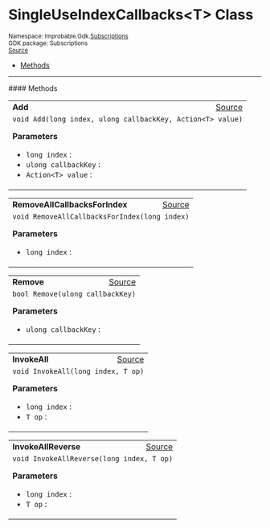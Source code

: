 
# SingleUseIndexCallbacks&lt;T&gt; Class
<sup>
Namespace: Improbable.Gdk.<a href="{{urlRoot}}/api/subscriptions-index">Subscriptions</a><br/>
GDK package: Subscriptions<br/>
<a href="https://www.github.com/spatialos/gdk-for-unity/blob/c62f1703b591ee684fba123ba0dc6c231eca5126/workers/unity/Packages/io.improbable.gdk.core/Subscriptions/Callbacks.cs/#L209">Source</a>
<style>
a code {
                    padding: 0em 0.25em!important;
}
code {
                    background-color: #ffffff!important;
}
</style>
</sup>
<nav id="pageToc" class="page-toc"><ul><li><a href="#methods">Methods</a>
</ul></nav>













</p>
<hr style="width:100%; border-top-color:#d8d8d8" />
#### Methods


</p>




<table width="100%">
    <tr>
        <td style="border-right:none"><a id="add-long-ulong-action-t"></a><b>Add</b></td>
        <td style="border-left:none; text-align:right"><a href="https://www.github.com/spatialos/gdk-for-unity/blob/c62f1703b591ee684fba123ba0dc6c231eca5126/workers/unity/Packages/io.improbable.gdk.core/Subscriptions/Callbacks.cs/#L213">Source</a></td>
    </tr>
    <tr>
        <td colspan="2">
<code>void Add(long index, ulong callbackKey, Action&lt;T&gt; value)</code></p>



</p>

<b>Parameters</b>

<ul>
<li><code>long index</code> : </li>
<li><code>ulong callbackKey</code> : </li>
<li><code>Action&lt;T&gt; value</code> : </li>
</ul>





</td>
    </tr>
</table>


<table width="100%">
    <tr>
        <td style="border-right:none"><a id="removeallcallbacksforindex-long"></a><b>RemoveAllCallbacksForIndex</b></td>
        <td style="border-left:none; text-align:right"><a href="https://www.github.com/spatialos/gdk-for-unity/blob/c62f1703b591ee684fba123ba0dc6c231eca5126/workers/unity/Packages/io.improbable.gdk.core/Subscriptions/Callbacks.cs/#L224">Source</a></td>
    </tr>
    <tr>
        <td colspan="2">
<code>void RemoveAllCallbacksForIndex(long index)</code></p>



</p>

<b>Parameters</b>

<ul>
<li><code>long index</code> : </li>
</ul>





</td>
    </tr>
</table>


<table width="100%">
    <tr>
        <td style="border-right:none"><a id="remove-ulong"></a><b>Remove</b></td>
        <td style="border-left:none; text-align:right"><a href="https://www.github.com/spatialos/gdk-for-unity/blob/c62f1703b591ee684fba123ba0dc6c231eca5126/workers/unity/Packages/io.improbable.gdk.core/Subscriptions/Callbacks.cs/#L229">Source</a></td>
    </tr>
    <tr>
        <td colspan="2">
<code>bool Remove(ulong callbackKey)</code></p>



</p>

<b>Parameters</b>

<ul>
<li><code>ulong callbackKey</code> : </li>
</ul>





</td>
    </tr>
</table>


<table width="100%">
    <tr>
        <td style="border-right:none"><a id="invokeall-long-t"></a><b>InvokeAll</b></td>
        <td style="border-left:none; text-align:right"><a href="https://www.github.com/spatialos/gdk-for-unity/blob/c62f1703b591ee684fba123ba0dc6c231eca5126/workers/unity/Packages/io.improbable.gdk.core/Subscriptions/Callbacks.cs/#L242">Source</a></td>
    </tr>
    <tr>
        <td colspan="2">
<code>void InvokeAll(long index, T op)</code></p>



</p>

<b>Parameters</b>

<ul>
<li><code>long index</code> : </li>
<li><code>T op</code> : </li>
</ul>





</td>
    </tr>
</table>


<table width="100%">
    <tr>
        <td style="border-right:none"><a id="invokeallreverse-long-t"></a><b>InvokeAllReverse</b></td>
        <td style="border-left:none; text-align:right"><a href="https://www.github.com/spatialos/gdk-for-unity/blob/c62f1703b591ee684fba123ba0dc6c231eca5126/workers/unity/Packages/io.improbable.gdk.core/Subscriptions/Callbacks.cs/#L250">Source</a></td>
    </tr>
    <tr>
        <td colspan="2">
<code>void InvokeAllReverse(long index, T op)</code></p>



</p>

<b>Parameters</b>

<ul>
<li><code>long index</code> : </li>
<li><code>T op</code> : </li>
</ul>





</td>
    </tr>
</table>





